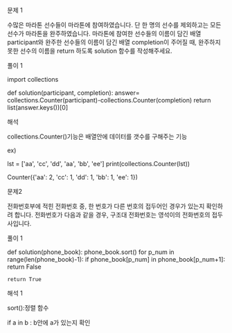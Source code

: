 문제 1

수많은 마라톤 선수들이 마라톤에 참여하였습니다. 단 한 명의 선수를 제외하고는 모든 선수가 마라톤을 완주하였습니다.
마라톤에 참여한 선수들의 이름이 담긴 배열 participant와 완주한 선수들의 이름이 담긴 배열 completion이 주어질 때, 완주하지 못한 선수의 이름을 return 하도록 solution 함수를 작성해주세요.

풀이 1

import collections

def solution(participant, completion):
    answer= collections.Counter(participant)-collections.Counter(completion)
    return list(answer.keys())[0]

해석

collections.Counter()기능은  배열안에 데이터를 갯수를 구해주는 기능

ex)

lst = ['aa', 'cc', 'dd', 'aa', 'bb', 'ee']
print(collections.Counter(lst))

Counter({'aa': 2, 'cc': 1, 'dd': 1, 'bb': 1, 'ee': 1})


문제2

전화번호부에 적힌 전화번호 중, 한 번호가 다른 번호의 접두어인 경우가 있는지 확인하려 합니다.
전화번호가 다음과 같을 경우, 구조대 전화번호는 영석이의 전화번호의 접두사입니다.

풀이 1

def solution(phone_book):
    phone_book.sort()
    for p_num in range(len(phone_book)-1):
        if phone_book[p_num] in phone_book[p_num+1]:
            return False
        
    return True

해석 1

sort():정렬 함수

if a in b : b안에 a가 있는지 확인
    
    
    
